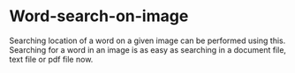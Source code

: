 # Word-search-on-image
Searching location of a word on a given image can be performed using this. Searching for a word in an image is as easy as searching in a document file, text file or pdf file now.
